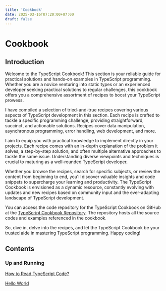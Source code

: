 ```yaml
---
title: 'Cookbook'
date: 2025-03-16T07:20:00+07:00
draft: false
---
```


# Cookbook

## Introduction

Welcome to the TypeScript Cookbook! This section is your reliable guide for practical solutions and hands-on examples in TypeScript programming. Whether you are a novice venturing into static types or an experienced developer seeking practical solutions to regular challenges, this cookbook offers you a comprehensive assortment of recipes to boost your TypeScript prowess.

I have compiled a selection of tried-and-true recipes covering various aspects of TypeScript development in this section. Each recipe is crafted to tackle a specific programming challenge, providing straightforward, succinct, and actionable solutions. Recipes cover data manipulation, asynchronous programming, error handling, web development, and more.

I aim to equip you with practical knowledge to implement directly in your projects. Each recipe comes with an in-depth explanation of the problem it solves, a step-by-step solution, and often multiple alternative approaches to tackle the same issue. Understanding diverse viewpoints and techniques is crucial to maturing as a well-rounded TypeScript developer.

Whether you browse the recipes, search for specific subjects, or review the content from beginning to end, you'll discover valuable insights and code snippets to supercharge your learning and productivity. The TypeScript Cookbook is envisioned as a dynamic resource, constantly evolving with updates and new recipes based on community input and the ever-adapting landscape of TypeScript development.

You can access the code repository for the TypeScript Cookbook on GitHub at the [TypeScript Cookbook Repository](https://github.com/organiclever/ayokoding/tree/main/contents/typescript-cookbook). The repository hosts all the source codes and examples referenced in the cookbook.

So, dive in, delve into the recipes, and let the TypeScript Cookbook be your trusted aide in mastering TypeScript programming. Happy coding!

## Contents

### Up and Running

[How to Read TypeScript Code?](./how-to-read-typescript-code/)

[Hello World](./hello-world/)
